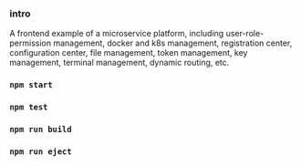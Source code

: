 ### intro
A frontend example of a microservice platform, including user-role-permission management, docker and k8s management, registration center, configuration center, file management, token management, key management, terminal management, dynamic routing, etc.

### `npm start`

### `npm test`

### `npm run build`

### `npm run eject`